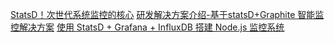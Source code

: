 
[StatsD！次世代系统监控的核心](http://blog.oneapm.com/apm-tech/291.html)
[研发解决方案介绍-基于statsD+Graphite 智能监控解决方案](http://blog.csdn.net/qq_27384769/article/details/62895650)
[使用 StatsD + Grafana + InfluxDB 搭建 Node.js 监控系统](https://www.v2ex.com/t/328124)

